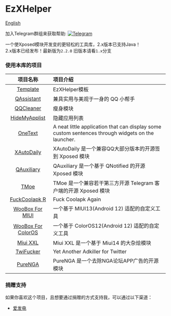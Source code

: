 # EzXHelper

[English](https://github.com/KyuubiRan/EzXHelper/blob/2.x/README_en.md)

加入Telegram群组来获取帮助: [![Telegram](https://img.shields.io/badge/Join-Telegram-blue)](https://t.me/EzXHelper)

一个使Xposed模块开发变的更轻松的工具库，2.x版本已支持Java！      
2.x版本已经发布！最新版为`2.2.0` 旧版本请看`1.x`分支

### 使用本库的项目

|                                 项目名称                                  | 项目介绍                                                                                          |
| :-----------------------------------------------------------------------: | :------------------------------------------------------------------------------------------------ |
|        [Template](https://github.com/KyuubiRan/ezxhepler-template)        | EzXHelper模板                                                                                     |
|          [QAssistant](https://github.com/KitsunePie/QAssistant)           | 兼具实用与美观于一身的 QQ 小帮手                                                                  |
|            [QQCleaner](https://github.com/KyuubiRan/QQCleaner)            | 瘦身模块                                                                                          |
|        [HideMyApplist](https://github.com/Dr-TSNG/Hide-My-Applist)        | 隐藏应用列表                                                                                      |
|          [OneText](https://github.com/lz233/OneText_For_Android)          | A neat little application that can display some custom sentences through widgets on the launcher. |
|           [XAutoDaily](https://github.com/LuckyPray/XAutoDaily)           | XAutoDaily 是一个兼容QQ大部分版本的开源签到 Xposed 模块                                           |
|             [QAuxiliary](https://github.com/cinit/QAuxiliary)             | QAuxiliary 是一个基于 QNotified 的开源 Xposed 模块                                                |
|                   [TMoe](https://github.com/cinit/TMoe)                   | TMoe 是一个兼容若干第三方开源 Telegram 客户端的开源 Xposed 模块                                   |
| [FuckCoolapk R](https://github.com/Xposed-Modules-Repo/org.hello.coolapk) | Fuck Coolapk Again                                                                                |
|    [WooBox For MIUI](https://github.com/Simplicity-Team/WooBoxForMIUI)    | 一个基于 MIUI13(Android 12) 适配的自定义工具                                                      |
| [WooBox For ColorOS](https://github.com/Simplicity-Team/WooBoxForColorOS) | 一个基于 ColorOS12(Android 12) 适配的自定义工具                                                   |
|              [Miui XXL](https://github.com/YuKongA/Miui_XXL)              | Miui XXL 是一个基于 Miui14 的大杂烩模块                                                           |
|             [TwiFucker](https://github.com/Dr-TSNG/TwiFucker)             | Yet Another Adkiller for Twitter                                                                  |
|               [PureNGA](https://github.com/chr233/PureNGA)                | PureNGA 是一个去除NGA论坛APP广告的开源模块                                                        |

### 捐赠支持

如果你喜欢这个项目，且想要通过捐赠的方式支持我，可以通过以下渠道：

- [爱发电](https://afdian.net/a/kyuubiran)
